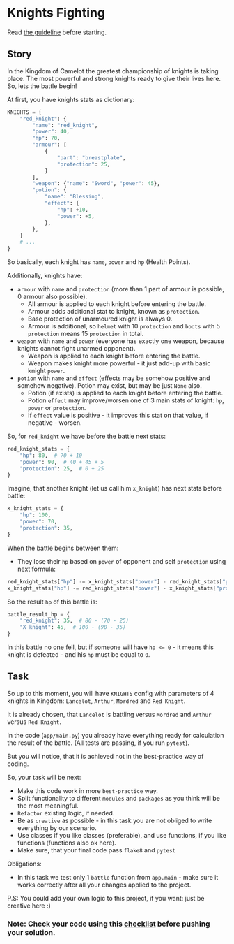 # Knights Fighting

Read [the guideline](https://github.com/mate-academy/py-task-guideline/blob/main/README.md) before starting.

## Story

In the Kingdom of Camelot the greatest championship of
knights is taking place. The most powerful and strong
knights ready to give their lives here. So, lets the battle begin!

At first, you have knights stats as dictionary:
```python
KNIGHTS = {
    "red_knight": {
        "name": "red_knight",
        "power": 40,
        "hp": 70,
        "armour": [
            {
                "part": "breastplate",
                "protection": 25,
            }
        ],
        "weapon": {"name": "Sword", "power": 45},
        "potion": {
            "name": "Blessing",
            "effect": {
                "hp": +10,
                "power": +5,
            },
        },
    }
    # ...
}
```
So basically, each knight has `name`, `power` and `hp` (Health Points).

Additionally, knights have:
- `armour` with `name` and `protection` (more than 1 part of armour is possible, 0 armour also possible).
  - All armour is applied to each knight before entering the battle.
  - Armour adds additional stat to knight, known as `protection`.
  - Base protection of unarmoured knight is always 0.
  - Armour is additional, so `helmet` with 10 `protection` and `boots` with 5 `protection` means 15 `protection` in total.
- `weapon` with `name` and `power` (everyone has exactly one weapon, because knights cannot fight unarmed opponent).
  - Weapon is applied to each knight before entering the battle.
  - Weapon makes knight more powerful - it just add-up with basic knight `power`.
- `potion` with `name` and `effect` (effects may be somehow positive and somehow negative). Potion may exist, but may be just `None` also.
  - Potion (if exists) is applied to each knight before entering the battle.
  - Potion `effect` may improve/worsen one of 3 main stats of knight: `hp`, `power` or `protection`.
  - If `effect` value is positive - it improves this stat on that value, if negative - worsen.

So, for `red_knight` we have before the battle next stats:
```python
red_knight_stats = {
    "hp": 80,  # 70 + 10
    "power": 90,  # 40 + 45 + 5
    "protection": 25,  # 0 + 25
}
```

Imagine, that another knight (let us call him `x_knight`) has next stats before battle:
```python
x_knight_stats = {
    "hp": 100,
    "power": 70,
    "protection": 35,
}
```

When the battle begins between them:
- They lose their `hp` based on `power` of opponent and self `protection` using next formula:
```python
red_knight_stats["hp"] -= x_knight_stats["power"] - red_knight_stats["protection"]
x_knight_stats["hp"] -= red_knight_stats["power"] - x_knight_stats["protection"]
```

So the result `hp` of this battle is:
```python
battle_result_hp = {
    "red_knight": 35,  # 80 - (70 - 25)
    "X knight": 45,  # 100 - (90 - 35)
}
```

In this battle no one fell, but if someone will have `hp <= 0` - it means
this knight is defeated - and his `hp` must be equal to `0`.

## Task
So up to this moment, you will have `KNIGHTS` config with parameters
of 4 knights in Kingdom: `Lancelot`, `Arthur`, `Mordred` and `Red Knight`.

It is already chosen, that `Lancelot` is battling versus `Mordred` and
`Arthur` versus `Red Knight`.

In the code (`app/main.py`) you already have everything ready for calculation the result of the battle.
(All tests are passing, if you run `pytest`).

But you will notice, that it is achieved not in the best-practice way of coding.

So, your task will be next: 
- Make this code work in more `best-practice` way.
- Split functionality to different `modules` and `packages` as you think will be the most meaningful.
- `Refactor` existing logic, if needed.
- Be as `creative` as possible - in this task you are not obliged to write everything by our scenario.
- Use classes if you like classes (preferable), and use functions, if you like functions (functions also ok here).
- Make sure, that your final code pass `flake8` and `pytest`

Obligations:
- In this task we test only 1 `battle` function from `app.main` - make sure it works 
  correctly after all your changes applied to the project.

P.S: You could add your own logic to this project, if you want: just be creative here :)

### Note: Check your code using this [checklist](checklist.md) before pushing your solution.
